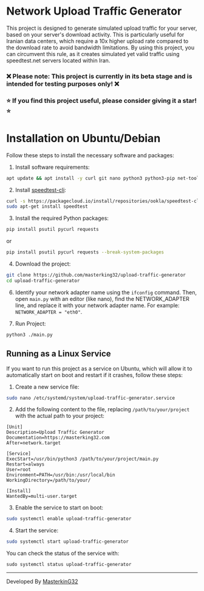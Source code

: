 # Network Upload Traffic Generator

This project is designed to generate simulated upload traffic for your server, based on your server's download activity. This is particularly useful for Iranian data centers, which require a 10x higher upload rate compared to the download rate to avoid bandwidth limitations. By using this project, you can circumvent this rule, as it creates simulated yet valid traffic using speedtest.net servers located within Iran.

### ❌ Please note: This project is currently in its beta stage and is intended for testing purposes only! ❌

### ⭐ If you find this project useful, please consider giving it a star! ⭐

# Installation on Ubuntu/Debian

Follow these steps to install the necessary software and packages:

1. Install software requirements:

```bash
apt update && apt install -y curl git nano python3 python3-pip net-tools sudo
```

2. Install [speedtest-cli](https://www.speedtest.net/apps/cli):

```bash
curl -s https://packagecloud.io/install/repositories/ookla/speedtest-cli/script.deb.sh | sudo bash
sudo apt-get install speedtest
```

3. Install the required Python packages:

```bash
pip install psutil pycurl requests
```

or

```bash
pip install psutil pycurl requests --break-system-packages
```

4. Download the project:

```bash
git clone https://github.com/masterking32/upload-traffic-generator
cd upload-traffic-generator
```

6. Identify your network adapter name using the `ifconfig` command. Then, open `main.py` with an editor (like nano), find the NETWORK_ADAPTER line, and replace it with your network adapter name. For example: `NETWORK_ADAPTER = "eth0"`.

7. Run Project:

```bash
python3 ./main.py
```

## Running as a Linux Service

If you want to run this project as a service on Ubuntu, which will allow it to automatically start on boot and restart if it crashes, follow these steps:

1. Create a new service file:

```bash
sudo nano /etc/systemd/system/upload-traffic-generator.service
```

2. Add the following content to the file, replacing `/path/to/your/project` with the actual path to your project:

```
[Unit]
Description=Upload Traffic Generator
Documentation=https://masterking32.com
After=network.target

[Service]
ExecStart=/usr/bin/python3 /path/to/your/project/main.py
Restart=always
User=root
Environment=PATH=/usr/bin:/usr/local/bin
WorkingDirectory=/path/to/your/

[Install]
WantedBy=multi-user.target
```

3. Enable the service to start on boot:

```bash
sudo systemctl enable upload-traffic-generator
```

4. Start the service:

```bash
sudo systemctl start upload-traffic-generator
```

You can check the status of the service with:

```
sudo systemctl status upload-traffic-generator
```

---

Developed By [MasterkinG32](https://github.com/masterking32)
